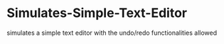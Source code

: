 # Simulates-Simple-Text-Editor
simulates a simple text editor with the undo/redo functionalities allowed
